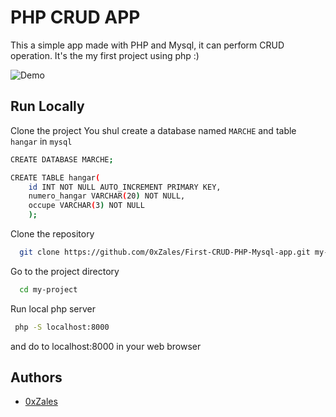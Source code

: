 # PHP CRUD APP

This a simple app made with PHP and Mysql, it can perform CRUD operation. It's
the my first project using php :)

![Demo]('./img.png')

## Run Locally

Clone the project You shul create a database named `MARCHE` and table `hangar`
in `mysql`

```bash
CREATE DATABASE MARCHE;
```

```bash
CREATE TABLE hangar(
    id INT NOT NULL AUTO_INCREMENT PRIMARY KEY,
    numero_hangar VARCHAR(20) NOT NULL,
    occupe VARCHAR(3) NOT NULL
    );
```

Clone the repository

```bash
  git clone https://github.com/0xZales/First-CRUD-PHP-Mysql-app.git my-project
```

Go to the project directory

```bash
  cd my-project
```

Run local php server

```bash
 php -S localhost:8000
```

and do to localhost:8000 in your web browser

## Authors

- [0xZales](https://github.com/0xZales)
